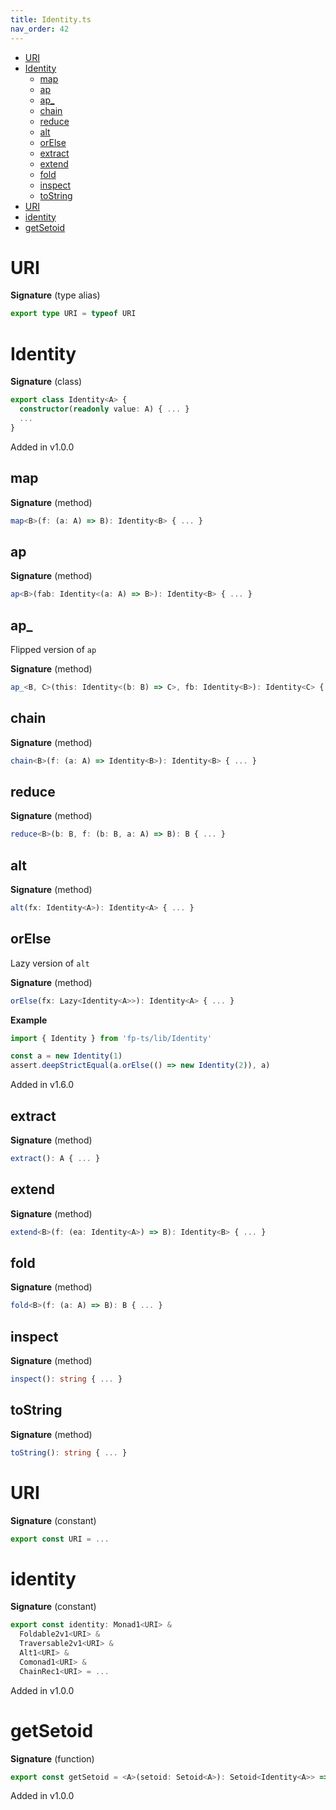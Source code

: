 ```yaml
---
title: Identity.ts
nav_order: 42
---
```


<!-- START doctoc generated TOC please keep comment here to allow auto update -->
<!-- DON'T EDIT THIS SECTION, INSTEAD RE-RUN doctoc TO UPDATE -->


- [URI](#uri)
- [Identity](#identity)
  - [map](#map)
  - [ap](#ap)
  - [ap\_](#ap%5C_)
  - [chain](#chain)
  - [reduce](#reduce)
  - [alt](#alt)
  - [orElse](#orelse)
  - [extract](#extract)
  - [extend](#extend)
  - [fold](#fold)
  - [inspect](#inspect)
  - [toString](#tostring)
- [URI](#uri-1)
- [identity](#identity)
- [getSetoid](#getsetoid)

<!-- END doctoc generated TOC please keep comment here to allow auto update -->

# URI

**Signature** (type alias)

```ts
export type URI = typeof URI
```

# Identity

**Signature** (class)

```ts
export class Identity<A> {
  constructor(readonly value: A) { ... }
  ...
}
```

Added in v1.0.0

## map

**Signature** (method)

```ts
map<B>(f: (a: A) => B): Identity<B> { ... }
```

## ap

**Signature** (method)

```ts
ap<B>(fab: Identity<(a: A) => B>): Identity<B> { ... }
```

## ap\_

Flipped version of `ap`

**Signature** (method)

```ts
ap_<B, C>(this: Identity<(b: B) => C>, fb: Identity<B>): Identity<C> { ... }
```

## chain

**Signature** (method)

```ts
chain<B>(f: (a: A) => Identity<B>): Identity<B> { ... }
```

## reduce

**Signature** (method)

```ts
reduce<B>(b: B, f: (b: B, a: A) => B): B { ... }
```

## alt

**Signature** (method)

```ts
alt(fx: Identity<A>): Identity<A> { ... }
```

## orElse

Lazy version of `alt`

**Signature** (method)

```ts
orElse(fx: Lazy<Identity<A>>): Identity<A> { ... }
```

**Example**

```ts
import { Identity } from 'fp-ts/lib/Identity'

const a = new Identity(1)
assert.deepStrictEqual(a.orElse(() => new Identity(2)), a)
```

Added in v1.6.0

## extract

**Signature** (method)

```ts
extract(): A { ... }
```

## extend

**Signature** (method)

```ts
extend<B>(f: (ea: Identity<A>) => B): Identity<B> { ... }
```

## fold

**Signature** (method)

```ts
fold<B>(f: (a: A) => B): B { ... }
```

## inspect

**Signature** (method)

```ts
inspect(): string { ... }
```

## toString

**Signature** (method)

```ts
toString(): string { ... }
```

# URI

**Signature** (constant)

```ts
export const URI = ...
```

# identity

**Signature** (constant)

```ts
export const identity: Monad1<URI> &
  Foldable2v1<URI> &
  Traversable2v1<URI> &
  Alt1<URI> &
  Comonad1<URI> &
  ChainRec1<URI> = ...
```

Added in v1.0.0

# getSetoid

**Signature** (function)

```ts
export const getSetoid = <A>(setoid: Setoid<A>): Setoid<Identity<A>> => ...
```

Added in v1.0.0
